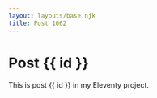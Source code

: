 ```yaml
---
layout: layouts/base.njk
title: Post 1062
---
```


# Post {{ id }}

This is post {{ id }} in my Eleventy project.
